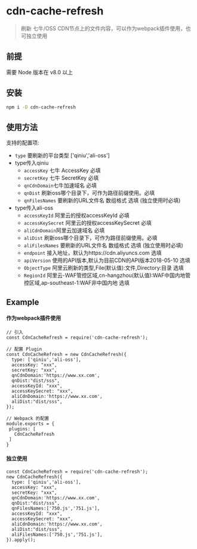 cdn-cache-refresh
====================

> 刷新 七牛/OSS CDN节点上的文件内容，可以作为webpack插件使用，也可独立使用

## 前提

需要 Node 版本在 v8.0 以上

## 安装

```sh
npm i -D cdn-cache-refresh
```

## 使用方法

支持的配置项:
- `type` 要刷新的平台类型 ['qiniu','ali-oss']
- type传入qiniu
  - `accessKey` 七牛 AccessKey 必填
  - `secretKey` 七牛 SecretKey 必填
  - `qnCdnDomain`七牛加速域名 必填
  - `qnDist` 刷新oss哪个目录下，可作为路径前缀使用。必填
  - `qnFilesNames` 要刷新的URL文件名 数组格式 选填 (独立使用时必填) 
- type传入ali-oss
  - `accessKeyId` 阿里云的授权accessKeyId 必填
  - `accessKeySecret` 阿里云的授权accessKeySecret 必填
  - `aliCdnDomain`阿里云加速域名 必填
  - `aliDist` 刷新oss哪个目录下，可作为路径前缀使用。必填
  - `aliFilesNames` 要刷新的URL文件名 数组格式 选填 (独立使用时必填) 
  - `endpoint` 接入地址，默认为https://cdn.aliyuncs.com 选填
  - `apiVersion` 使用的API版本,默认为目前CDN的API版本2018-05-10 选填
  - `ObjectType`  阿里云刷新的类型,File(默认值):文件,Directory:目录 选填
  - `RegionId`  阿里云-WAF管控区域,cn-hangzhou(默认值):WAF中国内地管控区域,ap-southeast-1:WAF非中国内地 选填
   

## Example
#### 作为webpack插件使用
```
// 引入
const CdnCacheRefresh = require('cdn-cache-refresh');

// 配置 Plugin
const CdnCacheRefresh = new CdnCacheRefresh({
  type: ['qiniu','ali-oss'],
  accessKey: "xxx",
  secretKey: "xxx",
  qnCdnDomain:'https://www.xx.com',
  qnDist:"dist/sss",
  accessKeyId: "xxx",
  accessKeySecret: "xxx",
  aliCdnDomain:'https://www.xx.com',
  aliDist:"dist/sss",
});

// Webpack 的配置
module.exports = {
 plugins: [
   CdnCacheRefresh
 ]
}
```
#### 独立使用
```
const CdnCacheRefresh = require('cdn-cache-refresh');
new CdnCacheRefresh({
  type: ['qiniu','ali-oss'],
  accessKey: "xxx",
  secretKey: "xxx",
  qnCdnDomain:'https://www.xx.com',
  qnDist:"dist/sss",
  qnFilesNames:['750.js','751.js'],
  accessKeyId: "xxx",
  accessKeySecret: "xxx",
  aliCdnDomain:'https://www.xx.com',
  aliDist:"dist/sss",
  aliFilesNames:['750.js','751.js'],
}).apply(); 
```

